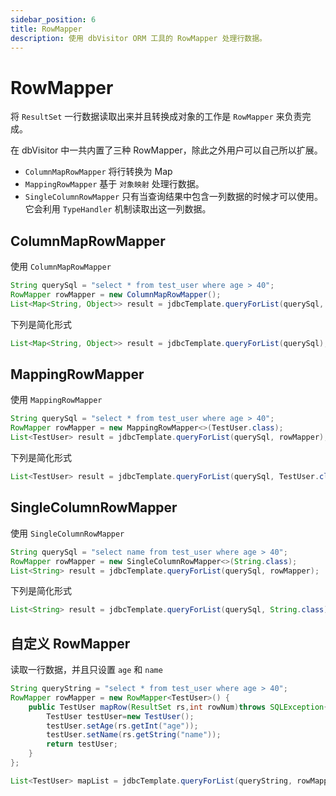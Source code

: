 ```yaml
---
sidebar_position: 6
title: RowMapper
description: 使用 dbVisitor ORM 工具的 RowMapper 处理行数据。
---
```


# RowMapper

将 `ResultSet` 一行数据读取出来并且转换成对象的工作是 `RowMapper` 来负责完成。

在 dbVisitor 中一共内置了三种 RowMapper，除此之外用户可以自己所以扩展。

- `ColumnMapRowMapper` 将行转换为 Map
- `MappingRowMapper` 基于 `对象映射` 处理行数据。
- `SingleColumnRowMapper` 只有当查询结果中包含一列数据的时候才可以使用。它会利用 `TypeHandler` 机制读取出这一列数据。


## ColumnMapRowMapper

使用 `ColumnMapRowMapper`

```java
String querySql = "select * from test_user where age > 40";
RowMapper rowMapper = new ColumnMapRowMapper();
List<Map<String, Object>> result = jdbcTemplate.queryForList(querySql, rowMapper);
```

下列是简化形式

```java
List<Map<String, Object>> result = jdbcTemplate.queryForList(querySql);
```

## MappingRowMapper

使用 `MappingRowMapper`

```java
String querySql = "select * from test_user where age > 40";
RowMapper rowMapper = new MappingRowMapper<>(TestUser.class);
List<TestUser> result = jdbcTemplate.queryForList(querySql, rowMapper);
```

下列是简化形式

```java
List<TestUser> result = jdbcTemplate.queryForList(querySql, TestUser.class);
```

## SingleColumnRowMapper

使用 `SingleColumnRowMapper`

```java
String querySql = "select name from test_user where age > 40";
RowMapper rowMapper = new SingleColumnRowMapper<>(String.class);
List<String> result = jdbcTemplate.queryForList(querySql, rowMapper);
```

下列是简化形式

```java
List<String> result = jdbcTemplate.queryForList(querySql, String.class);
```

## 自定义 RowMapper

读取一行数据，并且只设置 `age` 和 `name`

```java
String queryString = "select * from test_user where age > 40";
RowMapper rowMapper = new RowMapper<TestUser>() {
    public TestUser mapRow(ResultSet rs,int rowNum)throws SQLException{
        TestUser testUser=new TestUser();
        testUser.setAge(rs.getInt("age"));
        testUser.setName(rs.getString("name"));
        return testUser;
    }
};

List<TestUser> mapList = jdbcTemplate.queryForList(queryString, rowMapper);
```
